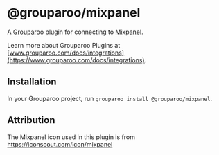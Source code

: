 # @grouparoo/mixpanel

A [Grouparoo](https://www.grouparoo.com) plugin for connecting to [Mixpanel](https://mixpanel.com/).

Learn more about Grouparoo Plugins at [www.grouparoo.com/docs/integrations](https://www.grouparoo.com/docs/integrations).

## Installation

In your Grouparoo project, run `grouparoo install @grouparoo/mixpanel`.

## Attribution

The Mixpanel icon used in this plugin is from https://iconscout.com/icon/mixpanel
